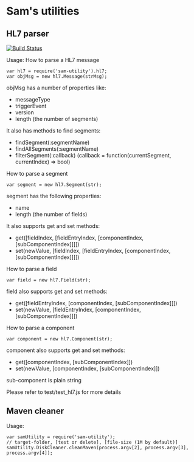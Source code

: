 # Sam's utilities

## HL7 parser

[![Build Status](https://travis-ci.org/sevenbamboos/node-sam-utility.svg?branch=master)](https://travis-ci.org/sevenbamboos/node-sam-utility)

Usage:
How to parse a HL7 message
```
var hl7 = require('sam-utility').hl7;
var objMsg = new hl7.Message(strMsg);
```

objMsg has a number of properties like:
* messageType
* triggerEvent
* version
* length (the number of segments)

It also has methods to find segments:
* findSegment(:segmentName)
* findAllSegments(:segmentName)
* filterSegment(:callback) (callback = function(currentSegment, currentIndex) => bool)

How to parse a segment
```
var segment = new hl7.Segment(str);
```

segment has the following properties:
* name
* length (the number of fields)

It also supports get and set methods:
* get([fieldIndex, [fieldEntryIndex, [componentIndex, [subComponentIndex]]]])
* set(newValue, [fieldIndex, [fieldEntryIndex, [componentIndex, [subComponentIndex]]]])

How to parse a field
```
var field = new hl7.Field(str);
```

field also supports get and set methods:
* get([fieldEntryIndex, [componentIndex, [subComponentIndex]]])
* set(newValue, [fieldEntryIndex, [componentIndex, [subComponentIndex]]])

How to parse a component
```
var component = new hl7.Component(str);
```

component also supports get and set methods:
* get([componentIndex, [subComponentIndex]])
* set(newValue, [componentIndex, [subComponentIndex]])

sub-component is plain string

Please refer to test/test_hl7.js for more details

## Maven cleaner
Usage:
```
var samUtility = require('sam-utility');
// target-folder, [test or delete], [file-size (1M by default)]
samUtility.DiskCleaner.cleanMaven(process.argv[2], process.argv[3], process.argv[4]);
```
